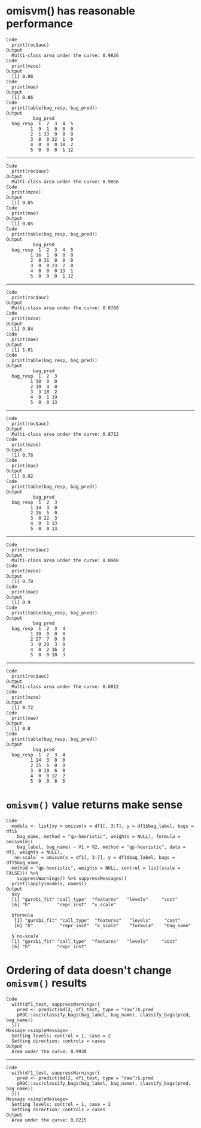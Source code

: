 # omisvm() has reasonable performance

    Code
      print(roc$auc)
    Output
      Multi-class area under the curve: 0.9826
    Code
      print(mzoe)
    Output
      [1] 0.06
    Code
      print(mae)
    Output
      [1] 0.06
    Code
      print(table(bag_resp, bag_pred))
    Output
              bag_pred
      bag_resp  1  2  3  4  5
             1  9  1  0  0  0
             2  1 33  0  0  0
             3  0  0 22  1  0
             4  0  0  0 18  2
             5  0  0  0  1 12

---

    Code
      print(roc$auc)
    Output
      Multi-class area under the curve: 0.9856
    Code
      print(mzoe)
    Output
      [1] 0.05
    Code
      print(mae)
    Output
      [1] 0.05
    Code
      print(table(bag_resp, bag_pred))
    Output
              bag_pred
      bag_resp  1  2  3  4  5
             1 16  1  0  0  0
             2  0 31  0  0  0
             3  0  0 23  2  0
             4  0  0  0 13  1
             5  0  0  0  1 12

---

    Code
      print(roc$auc)
    Output
      Multi-class area under the curve: 0.8788
    Code
      print(mzoe)
    Output
      [1] 0.84
    Code
      print(mae)
    Output
      [1] 1.01
    Code
      print(table(bag_resp, bag_pred))
    Output
              bag_pred
      bag_resp  1  2  3
             1 10  0  0
             2 30  4  0
             3  3 18  2
             4  0  1 19
             5  0  0 13

---

    Code
      print(roc$auc)
    Output
      Multi-class area under the curve: 0.8712
    Code
      print(mzoe)
    Output
      [1] 0.78
    Code
      print(mae)
    Output
      [1] 0.92
    Code
      print(table(bag_resp, bag_pred))
    Output
              bag_pred
      bag_resp  1  2  3
             1 14  3  0
             2 26  5  0
             3  0 22  3
             4  0  1 13
             5  0  0 13

---

    Code
      print(roc$auc)
    Output
      Multi-class area under the curve: 0.8948
    Code
      print(mzoe)
    Output
      [1] 0.78
    Code
      print(mae)
    Output
      [1] 0.9
    Code
      print(table(bag_resp, bag_pred))
    Output
              bag_pred
      bag_resp  1  2  3  4
             1 10  0  0  0
             2 27  7  0  0
             3  0 20  3  0
             4  0  2 16  2
             5  0  0 10  3

---

    Code
      print(roc$auc)
    Output
      Multi-class area under the curve: 0.8812
    Code
      print(mzoe)
    Output
      [1] 0.72
    Code
      print(mae)
    Output
      [1] 0.8
    Code
      print(table(bag_resp, bag_pred))
    Output
              bag_pred
      bag_resp  1  2  3  4
             1 14  3  0  0
             2 25  6  0  0
             3  0 19  6  0
             4  0  0 12  2
             5  0  0  8  5

# `omisvm()` value returns make sense

    Code
      models <- list(xy = omisvm(x = df1[, 3:7], y = df1$bag_label, bags = df1$
        bag_name, method = "qp-heuristic", weights = NULL), formula = omisvm(mi(
        bag_label, bag_name) ~ V1 + V2, method = "qp-heuristic", data = df1, weights = NULL),
      `no-scale` = omisvm(x = df1[, 3:7], y = df1$bag_label, bags = df1$bag_name,
      method = "qp-heuristic", weights = NULL, control = list(scale = FALSE))) %>%
        suppressWarnings() %>% suppressMessages()
      print(lapply(models, names))
    Output
      $xy
      [1] "gurobi_fit" "call_type"  "features"   "levels"     "cost"      
      [6] "h"          "repr_inst"  "x_scale"   
      
      $formula
       [1] "gurobi_fit" "call_type"  "features"   "levels"     "cost"      
       [6] "h"          "repr_inst"  "x_scale"    "formula"    "bag_name"  
      
      $`no-scale`
      [1] "gurobi_fit" "call_type"  "features"   "levels"     "cost"      
      [6] "h"          "repr_inst" 
      

# Ordering of data doesn't change `omisvm()` results

    Code
      with(df1_test, suppressWarnings({
        pred <- predict(mdl2, df1_test, type = "raw")$.pred
        pROC::auc(classify_bags(bag_label, bag_name), classify_bags(pred, bag_name))
      }))
    Message <simpleMessage>
      Setting levels: control = 1, case = 2
      Setting direction: controls < cases
    Output
      Area under the curve: 0.9938

---

    Code
      with(df1_test, suppressWarnings({
        pred <- predict(mdl2, df1_test, type = "raw")$.pred
        pROC::auc(classify_bags(bag_label, bag_name), classify_bags(pred, bag_name))
      }))
    Message <simpleMessage>
      Setting levels: control = 1, case = 2
      Setting direction: controls > cases
    Output
      Area under the curve: 0.8215

